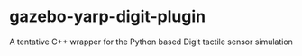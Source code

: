 # gazebo-yarp-digit-plugin
A tentative C++ wrapper for the Python based Digit tactile sensor simulation
